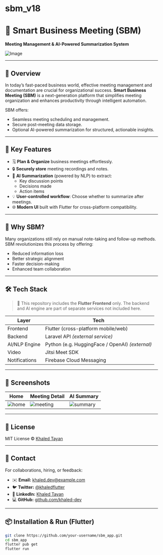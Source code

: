 # sbm_v18

# 🧠 Smart Business Meeting (SBM)

**Meeting Management & AI-Powered Summarization System**

![Image](https://github.com/user-attachments/assets/8b2b162b-b6e9-46be-8148-454ffcfe006d)

---

## 📌 Overview

In today’s fast-paced business world, effective meeting management and documentation are crucial for organizational success. **Smart Business Meeting (SBM)** is a next-generation platform that simplifies meeting organization and enhances productivity through intelligent automation.

SBM offers:
- Seamless meeting scheduling and management.
- Secure post-meeting data storage.
- Optional AI-powered summarization for structured, actionable insights.

---

## 🚀 Key Features

- 🗓️ **Plan & Organize** business meetings effortlessly.
- 🔒 **Securely store** meeting recordings and notes.
- 🧠 **AI Summarization** (powered by NLP) to extract:
  - Key discussion points
  - Decisions made
  - Action items
- 💡 **User-controlled workflow**: Choose whether to summarize after meetings.
- 🌐 **Modern UI** built with Flutter for cross-platform compatibility.

---

## 🎯 Why SBM?

Many organizations still rely on manual note-taking and follow-up methods. SBM revolutionizes this process by offering:
- Reduced information loss
- Better strategic alignment
- Faster decision-making
- Enhanced team collaboration

---

## 🛠️ Tech Stack

> 🔹 This repository includes the **Flutter Frontend** only. The backend and AI engine are part of separate services not included here.

| Layer         | Tech                                  |
|---------------|----------------------------------------|
| Frontend      | Flutter (cross-platform mobile/web)   |
| Backend       | Laravel API *(external service)*       |
| AI/NLP Engine | Python (e.g. HuggingFace / OpenAI) *(external)* |
| Video         | Jitsi Meet SDK                        |
| Notifications | Firebase Cloud Messaging              |

---

## 📸 Screenshots

| Home | Meeting Detail | AI Summary |
|------|----------------|------------|
| ![home](https://github.com/user-attachments/assets/601bbdea-d815-4073-92b0-1362378beb40)| ![meeting](https://github.com/user-attachments/assets/370a2c27-a5f7-4ab2-8125-865f541151cb) | ![summary](https://github.com/user-attachments/assets/1ac0da34-2aba-41e5-aeb0-892bd803729b) |

---

## 📄 License

MIT License © [Khaled Tayan](https://github.com/your-username)

---

## 🤝 Contact  
For collaborations, hiring, or feedback:

- ✉️ **Email:** khaled.dev@example.com  
- 🐦 **Twitter:** [@khaledflutter](https://twitter.com/khaledflutter)  
- 💼 **LinkedIn:** [Khaled Tayan](https://linkedin.com/in/khaledtayan)  
- 💻 **GitHub:** [github.com/khaled-dev](https://github.com/khaled-dev)

---

## 📦 Installation & Run (Flutter)

```bash
git clone https://github.com/your-username/sbm_app.git
cd sbm_app
flutter pub get
flutter run
